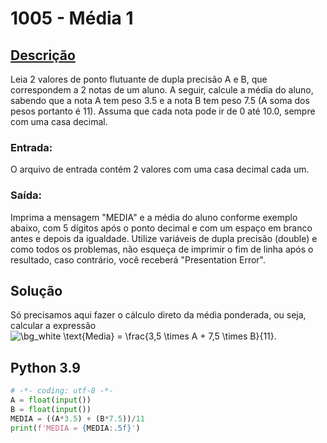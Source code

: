 # 1005 - Média 1

## [Descrição](https://www.beecrowd.com.br/judge/pt/problems/view/1005)

Leia 2 valores de ponto flutuante de dupla precisão A e B, que correspondem a 2 notas de um aluno. A seguir, calcule a média do aluno, sabendo que a nota A tem peso 3.5 e a nota B tem peso 7.5 (A soma dos pesos portanto é 11). Assuma que cada nota pode ir de 0 até 10.0, sempre com uma casa decimal.

### Entrada:
O arquivo de entrada contém 2 valores com uma casa decimal cada um.

### Saída:
Imprima a mensagem "MEDIA" e a média do aluno conforme exemplo abaixo, com 5 dígitos após o ponto decimal e com um espaço em branco antes e depois da igualdade. Utilize variáveis de dupla precisão (double) e como todos os problemas, não esqueça de imprimir o fim de linha após o resultado, caso contrário, você receberá "Presentation Error".

## Solução

Só precisamos aqui fazer o cálculo direto da média ponderada, ou seja, calcular a expressão <img src="https://latex.codecogs.com/png.image?\dpi{110}&space;\bg_white&space;\text{Media}&space;=&space;\frac{3,5&space;\times&space;A&space;+&space;7,5&space;\times&space;B}{11}" title="\bg_white \text{Media} = \frac{3,5 \times A + 7,5 \times B}{11}" />.

## Python 3.9

```Python
# -*- coding: utf-8 -*-
A = float(input())
B = float(input())
MEDIA = ((A*3.5) + (B*7.5))/11
print(f'MEDIA = {MEDIA:.5f}')
```

